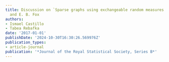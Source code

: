 ```yaml
---
title: Discussion on `Sparse graphs using exchangeable random measures' by F. Caron
  and E. B. Fox
authors:
- Ismael Castillo
- Tabea Rebafka
date: '2017-01-01'
publishDate: '2024-10-30T16:30:26.569976Z'
publication_types:
- article-journal
publication: '*Journal of the Royal Statistical Society, Series B*'
---
```

